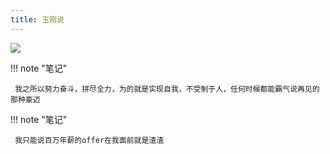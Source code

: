 ```yaml
---
title: 玉刚说
---
```


![](http://wx.qlogo.cn/mmhead/Q3auHgzwzM70W8t5OSNDCDo8qcdAAaPM7j6kIS2GJb8ibG2rNxeXcHg/0.jpg)


!!! note "笔记"

	 我之所以努力奋斗，拼尽全力，为的就是实现自我，不受制于人，任何时候都能霸气说再见的那种豪迈 


!!! note "笔记"

	 我只能说百万年薪的offer在我面前就是渣渣 

